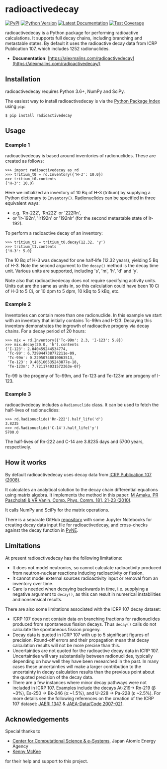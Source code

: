 # radioactivedecay

[![PyPI](https://img.shields.io/pypi/v/radioactivedecay)](https://pypi.org/project/radioactivedecay/)
[![Python Version](https://img.shields.io/pypi/pyversions/radioactivedecay)](https://pypi.org/project/radioactivedecay/)
[![Latest Documentation](https://img.shields.io/badge/docs-latest-brightgreen)](https://alexmalins.com/radioactivedecay/)
[![Test Coverage](https://codecov.io/gh/alexmalins/radioactivedecay/branch/master/graph/badge.svg)](https://codecov.io/gh/alexmalins/radioactivedecay)

radioactivedecay is a Python package for performing radioactive calculations. It supports full
decay chains, including branching and metastable states. By default it uses the radioactive decay
data from ICRP Publication 107, which includes 1252 radionuclides.

- **Documentation**: [https://alexmalins.com/radioactivedecay](https://alexmalins.com/radioactivedecay/)

## Installation

radioactivedecay requires Python 3.6+, NumPy and SciPy.

The easiest way to install radioactivedecay is via the [Python Package Index](https://pypi.org/project/radioactivedecay/)
using `pip`:

```console
$ pip install radioactivedecay
```

## Usage

### Example 1
radioactivedecay is based around inventories of radionuclides. These are created as follows:

```pycon
>>> import radioactivedecay as rd
>>> tritium_t0 = rd.Inventory({'H-3': 10.0})
>>> tritium_t0.contents
{'H-3': 10.0}
```

Here we initialized an inventory of 10 Bq of H-3 (tritium) by supplying a Python dictionary to
`Inventory()`. Radionuclides can be specified in three equivalent ways:
* e.g. 'Rn-222', 'Rn222' or '222Rn',
* or 'Ir-192n', 'Ir192n' or '192nIr' (for the second metastable state of Ir-192).

To perform a radioactive decay of an inventory:

```pycon
>>> tritium_t1 = tritium_t0.decay(12.32, 'y')
>>> tritium_t1.contents
{'H-3': 5.0}
```

The 10 Bq of H-3 was decayed for one half-life (12.32 years), yielding 5 Bq of H-3. Note the second
argument to the `decay()` method is the decay time unit. Various units are supported, including 's',
'm', 'h', 'd' and 'y'.

Note also that radioactivedecay does not require specifying activity units. Units out are the same
as units in, so this calculation could have been 10 Ci of H-3 to 5 Ci, or 10 dpm to 5 dpm, 10 kBq
to 5 kBq, etc.

### Example 2
Inventories can contain more than one radionuclide. In this example we start with an inventory that
initially contains Tc-99m and I-123. Decaying this inventory demonstrates the ingrowth of
radioactive progeny via decay chains. For a decay period of 20 hours:

```pycon
>>> mix = rd.Inventory({'Tc-99m': 2.3, 'I-123': 5.8})
>>> mix.decay(20.0, 'h').contents
{'I-123': 2.040459244534774,
 'Tc-99': 6.729944738772211e-09,
 'Tc-99m': 0.22950748010063513,
 'Te-123': 9.485166535243877e-18,
 'Te-123m': 7.721174031572363e-07}
```

Tc-99 is the progeny of Tc-99m, and Te-123 and Te-123m are progeny of I-123.

### Example 3
radioactivedecay includes a `Radionuclide` class. It can be used to fetch the half-lives of
radionuclides:

```pycon
>>> rd.Radionuclide('Rn-222').half_life('d')
3.8235
>>> rd.Radionuclide('C-14').half_life('y')
5700.0
```

The half-lives of Rn-222 and C-14 are 3.8235 days and 5700 years, respectively.

## How it works

By default radioactivedecay uses decay data from
[ICRP Publication 107 (2008)](https://journals.sagepub.com/doi/pdf/10.1177/ANIB_38_3).

It calculates an analytical solution to the decay chain differential equations using matrix algebra.
It implements the method in this paper:
[M Amaku, PR Pascholati & VR Vanin, Comp. Phys. Comm. 181, 21-23 (2010)](https://doi.org/10.1016/j.cpc.2009.08.011).

It calls NumPy and SciPy for the matrix operations.

There is a separate GitHub [repository](https://github.com/alexmalins/radioactivedecay-notebooks)
with some Jupyter Notebooks for creating decay data input file for radioactivedecay, and
cross-checks against the decay function in [PyNE](https://pyne.io).

## Limitations

At present radioactivedecay has the following limitations:
- It does not model neutronics, so cannot calculate radioactivity produced from neutron-nuclear
reactions inducing radioactivity or fission.
- It cannot model external sources radioactivity input or removal from an inventory over time.
- Care is needed when decaying backwards in time, i.e. supplying a negative argument to `decay()`,
as this can result in numerical instabilities and nonsensical results.

There are also some limitations associated with the ICRP 107 decay dataset:
- ICRP 107 does not contain data on branching fractions for radionuclides produced from spontaneous
fission decays. Thus `decay()` calls do not calculate the spontaneous fission progeny.
- Decay data is quoted in ICRP 107 with up to 5 significant figures of precision. Round-off errors
and their propagation mean that decay calculation results will not be more precise than this.
- Uncertainties are not quoted for the radioactive decay data in ICRP 107. Uncertainties will vary
substantially between radionuclides, typically depending on how well they have been researched in
the past. In many cases these uncertainties will make a larger contribution to the uncertainty in
decay calculation results than the previous point about the quoted precision of the decay data.
- There are a few instances where minor decay pathways were not included in ICRP 107. Examples
include the decays At-219-> Rn-219 (&beta; ~3%), Es-250 -> Bk-246 (&alpha; ~1.5%), and
U-228 -> Pa-228 (&epsilon; ~2.5%). For more details see the following references on the creation of
the ICRP 107 dataset: [JAERI 1347](https://doi.org/10.11484/jaeri-1347) &
[JAEA-Data/Code 2007-021](https://doi.org/10.11484/jaea-data-code-2007-021).

## Acknowledgements

Special thanks to
* [Center for Computational Science & e-Systems](https://ccse.jaea.go.jp/index_eng.html),
Japan Atomic Energy Agency
* [Kenny McKee](https://github.com/Rolleroo)

for their help and support to this project.
